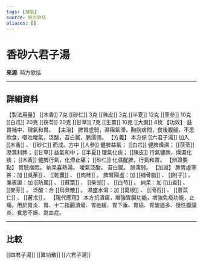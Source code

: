 ```yaml
---
tags: [補氣]
source: 時方歌括
aliases: []
---
```


# 香砂六君子湯

**來源**: 時方歌括  

---

## 詳細資料
【製法用量】 [[木香]] 7克 [[砂仁]] 3克 [[陳皮]] 3克 [[半夏]] 12克 [[黨參]] 10克 [[白朮]] 20克 [[茯苓]] 20克 [[甘草]] 7克 [[生薑]] 10克 [[大棗]] 4枚
【功效】
益胃補中，理氣和胃。
【主治】
脾胃虛弱，濕阻氣滯，胸脘痞悶，食後腹脹，不思飲食，嘔吐噯氣，泛酸，苔白膩，脈濡弱。
【方義】
本方係 [[六君子湯]] 加入 [[木香]] 、 [[砂仁]] 而成。方中 [[人參]] 健脾益氣； [[白朮]] 健脾燥濕； [[茯苓]] 滲濕利脾； [[甘草]] 益氣和中； [[半夏]] 理氣化痰； [[陳皮]] 行氣健脾，燥濕化痰； [[木香]] 健脾行氣，化滯止痛； [[砂仁]] 化濕醒脾，行氣和胃。
【辨證要點】
胃脘痞悶。
納呆喜熱湯。
噯氣泛酸。
苔白膩。
脈濡弱。
【加減】
脾胃虛寒甚：加 [[吳茱]] 、 [[乾薑]] 、 [[肉桂]] 。
脾腎陽虛：加 [[補骨脂]] 、 [[附子]] 。
兼表證：加 [[防風]] 、 [[蘇葉]] 、 [[柴胡]] 、 [[白芍]] 。
納呆：加 [[山查]] 、 [[麥芽]] 。
泛酸：合 [[烏貝散]] 。
濕盛水瀉：加 [[葛根]] 、 [[滑石]] 、 [[薏苡仁]] 、 [[蒼朮]] 。
【現代應用】
本方抗潰瘍，增強胃腸功能，增強免疫功能，止痛。用於胃炎、胃、十二指腸潰瘍、胃弛緩、胃下垂、胃癌、胃酸過多、慢性腹膜炎、食慾不振、氮血症。

---

## 比較
[[四君子湯]]
[[異功散]]
[[六君子湯]]
